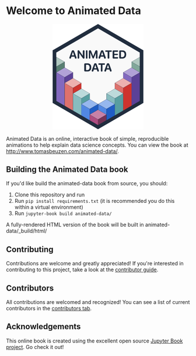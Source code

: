 # Welcome to Animated Data

<p align="center">
  <img src="animated-data/content/images/logo/logo.png" width="250">
</p>

Animated Data is an online, interactive book of simple, reproducible animations to help explain data science concepts. You can view the book at http://www.tomasbeuzen.com/animated-data/.

## Building the Animated Data book

If you'd like build the animated-data book from source, you should:

1. Clone this repository and run
2. Run `pip install requirements.txt` (it is recommended you do this within a virtual environment)
3. Run `jupyter-book build animated-data/`

A fully-rendered HTML version of the book will be built in animated-data/_build/html/

## Contributing

Contributions are welcome and greatly appreciated! If you're interested in contributing to this project, take a look at the [contributor guide](CONTRIBUTING.md).

## Contributors

All contributions are welcomed and recognized! You can see a list of current contributors in the [contributors tab](https://github.com/TomasBeuzen/animated-data/graphs/contributors).

## Acknowledgements

This online book is created using the excellent open source [Jupyter Book project](https://jupyterbook.org/). Go check it out!